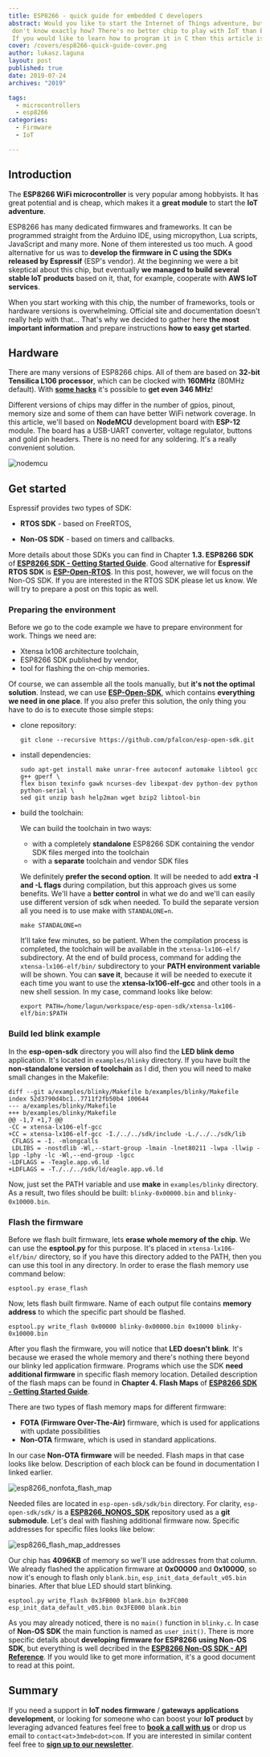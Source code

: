 ```yaml
---
title: ESP8266 - quick guide for embedded C developers
abstract: Would you like to start the Internet of Things adventure, but you
 don't know exactly how? There's no better chip to play with IoT than ESP8266.
 If you would like to learn how to program it in C then this article is for you.
cover: /covers/esp8266-quick-guide-cover.png
author: lukasz.laguna
layout: post
published: true
date: 2019-07-24
archives: "2019"

tags:
  - microcontrollers
  - esp8266
categories:
  - Firmware
  - IoT

---
```


## Introduction

The **ESP8266 WiFi microcontroller** is very popular among hobbyists. It has
great potential and is cheap, which makes it a **great module** to start the
**IoT adventure**.

ESP8266 has many dedicated firmwares and frameworks. It can be programmed
straight from the Arduino IDE, using micropython, Lua scripts, JavaScript and
many more. None of them interested us too much. A good alternative for us was to
**develop the firmware in C using the SDKs released by Espressif**
(ESP's vendor). At the beginning we were a bit skeptical about this chip, but
eventually **we managed to build several stable IoT products** based on it,
that, for example, cooperate with **AWS IoT services**.

When you start working with this chip, the number of frameworks, tools or
hardware versions is overwhelming. Official site and documentation doesn't
really help with that... That's why we decided to gather here
**the most important information** and prepare instructions
**how to easy get started**.

## Hardware

There are many versions of ESP8266 chips. All of them are based on
**32-bit Tensilica L106 processor**, which can be clocked with **160MHz**
(80MHz default). With [**some hacks**](https://github.com/cnlohr/nosdk8266) it's
possible to **get even 346 MHz**!

Different versions of chips may differ in the number of gpios, pinout, memory
size and some of them can have better WiFi network coverage. In this article,
we'll based on **NodeMCU** development board with **ESP-12** module. The board
has a USB-UART converter, voltage regulator, buttons and gold pin headers. There
is no need for any soldering. It's a really convenient solution.

![nodemcu](/img/nodemcu.png)

## Get started

Espressif provides two types of SDK:

* **RTOS SDK** - based on FreeRTOS,

* **Non-OS SDK** - based on timers and callbacks.

More details about those SDKs you can find in Chapter **1.3. ESP8266 SDK** of
[**ESP8266 SDK - Getting Started Guide**](https://www.espressif.com/sites/default/files/documentation/2a-esp8266-sdk_getting_started_guide_en.pdf).
Good alternative for **Espressif RTOS SDK** is
[**ESP-Open-RTOS**](https://github.com/SuperHouse/esp-open-rtos). In this post,
however, we will focus on the Non-OS SDK. If you are interested in
the RTOS SDK please let us know. We will try to prepare a post on this topic as
well.

### Preparing the environment

Before we go to the code example we have to prepare environment for work.
Things we need are:

* Xtensa lx106 architecture toolchain,
* ESP8266 SDK published by vendor,
* tool for flashing the on-chip memories.

Of course, we can assemble all the tools manually, but
**it's not the optimal solution**. Instead, we can use
[**ESP-Open-SDK**](https://github.com/pfalcon/esp-open-sdk), which contains
**everything we need in one place**. If you also prefer this solution, the only
thing you have to do is to execute those simple steps:

* clone repository:

    ```
    git clone --recursive https://github.com/pfalcon/esp-open-sdk.git
    ```

* install dependencies:

    ```
    sudo apt-get install make unrar-free autoconf automake libtool gcc g++ gperf \
    flex bison texinfo gawk ncurses-dev libexpat-dev python-dev python python-serial \
    sed git unzip bash help2man wget bzip2 libtool-bin
    ```

* build the toolchain:

    We can build the toolchain in two ways:
    - with a completely **standalone** ESP8266 SDK containing the vendor SDK
files merged into the toolchain
    - with a **separate** toolchain and vendor SDK files

    We definitely **prefer the second option**. It will be needed to add
**extra -I and -L flags** during compilation, but this approach gives us some
benefits. We'll have a **better control** in what we do and we'll can easily use
different version of sdk when needed. To build the separate version all you need
is to use make with `STANDALONE=n`.

    ```
    make STANDALONE=n
    ```

    It'll take few minutes, so be patient. When the compilation process is
completed, the toolchain will be available in the `xtensa-lx106-elf/`
subdirectory. At the end of build process, command for adding the
`xtensa-lx106-elf/bin/` subdirectory to your **PATH environment variable** will
be shown. You can **save it**, because it will be needed to execute it each time
you want to use the **xtensa-lx106-elf-gcc** and other tools in a new shell
session. In my case, command looks like below:

    ```
    export PATH=/home/lagun/workspace/esp-open-sdk/xtensa-lx106-elf/bin:$PATH
    ```

### Build led blink example

In the **esp-open-sdk** directory you will also find the **LED blink demo**
application. It's located in `examples/blinky` directory. If you have built the
**non-standalone version of toolchain** as I did, then you will need to make
small changes in the Makefile:

```
diff --git a/examples/blinky/Makefile b/examples/blinky/Makefile
index 52d3790d4bc1..7711f2fb50b4 100644
--- a/examples/blinky/Makefile
+++ b/examples/blinky/Makefile
@@ -1,7 +1,7 @@
-CC = xtensa-lx106-elf-gcc
+CC = xtensa-lx106-elf-gcc -I./../../sdk/include -L./../../sdk/lib
 CFLAGS = -I. -mlongcalls
 LDLIBS = -nostdlib -Wl,--start-group -lmain -lnet80211 -lwpa -llwip -lpp -lphy -lc -Wl,--end-group -lgcc
-LDFLAGS = -Teagle.app.v6.ld
+LDFLAGS = -T./../../sdk/ld/eagle.app.v6.ld
```

Now, just set the PATH variable and use **make** in `examples/blinky` directory.
As a result, two files should be built: `blinky-0x00000.bin` and
`blinky-0x10000.bin`.

### Flash the firmware

Before we flash built firmware, lets **erase whole memory of the chip**.
We can use the **esptool.py** for this purpose. It's placed in
`xtensa-lx106-elf/bin/` directory, so if you have this directory added to the
PATH, then you can use this tool in any directory. In order to erase the flash
memory use command below:

```
esptool.py erase_flash
```

Now, lets flash built firmware. Name of each output file contains
**memory address** to which the specific part should be flashed.

```
esptool.py write_flash 0x00000 blinky-0x00000.bin 0x10000 blinky-0x10000.bin
```

After you flash the firmware, you will notice that **LED doesn't blink**. It's
because we erased the whole memory and there's nothing there beyond our blinky
led application firmware. Programs which use the SDK
**need additional firmware** in specific flash memory location. Detailed
description of the flash maps can be found in **Chapter 4. Flash Maps** of
[**ESP8266 SDK - Getting Started Guide**](https://www.espressif.com/sites/default/files/documentation/2a-esp8266-sdk_getting_started_guide_en.pdf).

There are two types of flash memory maps for different firmware:

* **FOTA (Firmware Over-The-Air)** firmware, which is used for applications with
update possibilities
* **Non-OTA** firmware, which is used in standard applications.

In our case **Non-OTA firmware** will be needed. Flash maps in that case looks
like below. Description of each block can be found in documentation I linked
earlier.

![esp8266_nonfota_flash_map](/img/esp8266_nonfota_flash_map.png)

Needed files are located in `esp-open-sdk/sdk/bin` directory.
For clarity, `esp-open-sdk/sdk/` is a
[**ESP8266_NONOS_SDK**](https://github.com/espressif/ESP8266_NONOS_SDK)
repository used as a **git submodule**. Let's deal with flashing additional
firmware now. Specific addresses for specific files looks like below:

![esp8266_flash_map_addresses](/img/esp8266_flash_map_addresses.png)

Our chip has **4096KB** of memory so we'll use addresses from that column.
We already flashed the application firmware at **0x00000** and **0x10000**, so
now it's enough to flash only `blank.bin`, `esp_init_data_default_v05.bin`
binaries. After that blue LED should start blinking.

```
esptool.py write_flash 0x3FB000 blank.bin 0x3FC000 esp_init_data_default_v05.bin 0x3FE000 blank.bin
```

As you may already noticed, there is no `main()` function in `blinky.c`. In case
of **Non-OS SDK** the main function is named as `user_init()`. There is more
specific details about **developing firmware for ESP8266 using Non-OS SDK**, but
everything is well decribed in the [**ESP8266 Non-OS SDK - API Reference**](https://www.espressif.com/sites/default/files/documentation/2a-esp8266-sdk_getting_started_guide_en.pdf).
If you would like to get more information, it's a good document to read at this
point.

## Summary

If you need a support in **IoT nodes firmware** /
**gateways applications development**, or looking for someone who can boost your
**IoT product** by leveraging advanced features feel free to
[**book a call with us**](https://calendly.com/3mdeb/consulting-remote-meeting)
or drop us email to `contact<at>3mdeb<dot>com`. If you are interested in similar
content feel free to [**sign up to our newsletter**](http://eepurl.com/doF8GX).
